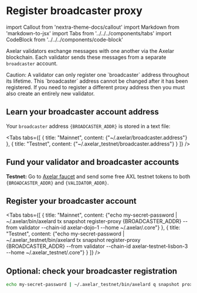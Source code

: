 # Register broadcaster proxy

import Callout from 'nextra-theme-docs/callout'
import Markdown from 'markdown-to-jsx'
import Tabs from '../../../components/tabs'
import CodeBlock from '../../../components/code-block'

Axelar validators exchange messages with one another via the Axelar blockchain. Each validator sends these messages from a separate `broadcaster` account.

<Callout type="warning" emoji="⚠️">
  Caution: A validator can only register one `broadcaster` address throughout its lifetime. This `broadcaster` address cannot be changed after it has been registered. If you need to register a different proxy address then you must also create an entirely new validator.
</Callout>

## Learn your broadcaster account address

Your `broadcaster` address `{BROADCASTER_ADDR}` is stored in a text file:

<Tabs tabs={[
  {
    title: "Mainnet",
    content: <CodeBlock>
      {"~/.axelar/broadcaster.address"}
    </CodeBlock>
  },
  {
    title: "Testnet",
    content: <CodeBlock>
      {"~/.axelar_testnet/broadcaster.address"}
    </CodeBlock>
  }
]} />

## Fund your validator and broadcaster accounts

**Testnet:**
Go to [Axelar faucet](http://faucet.testnet.axelar.dev/) and send some free AXL testnet tokens to both `{BROADCASTER_ADDR}` and `{VALIDATOR_ADDR}`.

## Register your broadcaster account

<Tabs tabs={[
  {
    title: "Mainnet",
    content: <CodeBlock language="bash">
      {"echo my-secret-password | ~/.axelar/bin/axelard tx snapshot register-proxy {BROADCASTER_ADDR} --from validator --chain-id axelar-dojo-1 --home ~/.axelar/.core"}
    </CodeBlock>
  },
  {
    title: "Testnet",
    content: <CodeBlock language="bash">
      {"echo my-secret-password | ~/.axelar_testnet/bin/axelard tx snapshot register-proxy {BROADCASTER_ADDR} --from validator --chain-id axelar-testnet-lisbon-3 --home ~/.axelar_testnet/.core"}
    </CodeBlock>
  }
]} />

## Optional: check your broadcaster registration

```bash
echo my-secret-password | ~/.axelar_testnet/bin/axelard q snapshot proxy $(cat ~/.axelar_testnet/validator.bech)
```
